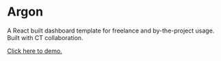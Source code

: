 # Argon

A React built dashboard template for freelance and by-the-project usage. Built with CT collaboration.

[Click here to demo.](https://quadrimegistus.github.io/Argon/)
